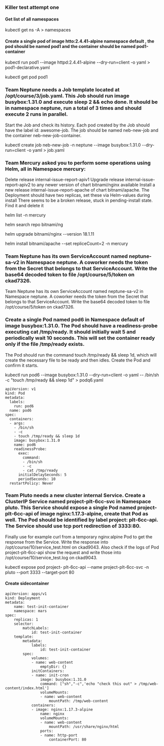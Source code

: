 ### Killer test attempt one


#### Get list of all namespaces

kubectl get ns  -A > namespaces


#### Create a single pod of image htto:2.4.41-alpine namespace default , the pod should be named pod1 and the container should be named pod1-container

kubectl run pod1 --image httpd:2.4.41-alpine --dry-run=client -o yaml >  pod1-declarative.yaml

kubectl get pod pod1


### Team Neptune needs a Job template located at /opt/course/3/job.yaml. This Job should run image busybox:1.31.0 and execute sleep 2 && echo done. It should be in namespace neptune, run a total of 3 times and should execute 2 runs in parallel.

Start the Job and check its history. Each pod created by the Job should have the label id: awesome-job. The job should be named neb-new-job and the container neb-new-job-container.

kubectl create job neb-new-job -n neptune --image busybox:1.31.0 --dry-run=client -o yaml > job.yaml


### Team Mercury asked you to perform some operations using Helm, all in Namespace mercury:

Delete release internal-issue-report-apiv1
Upgrade release internal-issue-report-apiv2 to any newer version of chart bitnami/nginx available
Install a new release internal-issue-report-apache of chart bitnami/apache. The Deployment should have two replicas, set these via Helm-values during install
There seems to be a broken release, stuck in pending-install state. Find it and delete it


helm list -n mercury

helm search repo bitnami/ng

helm upgrade <release> bitnami/nginx --version 18.1.11

helm install <release> bitnami/apache --set repliceCount=2 -n mercury

### Team Neptune has its own ServiceAccount named neptune-sa-v2 in Namespace neptune. A coworker needs the token from the Secret that belongs to that ServiceAccount. Write the base64 decoded token to file /opt/course/5/token on ckad7326.


Team Neptune has its own ServiceAccount named neptune-sa-v2 in Namespace neptune. A coworker needs the token from the Secret that belongs to that ServiceAccount. Write the base64 decoded token to file /opt/course/5/token on ckad7326.



### Create a single Pod named pod6 in Namespace default of image busybox:1.31.0. The Pod should have a readiness-probe executing cat /tmp/ready. It should initially wait 5 and periodically wait 10 seconds. This will set the container ready only if the file /tmp/ready exists.

The Pod should run the command touch /tmp/ready && sleep 1d, which will create the necessary file to be ready and then idles. Create the Pod and confirm it starts.

kubectl run pod6 --image busybox:1.31.0 --dry-run=client -o yaml -- /bin/sh -c "touch /tmp/ready && sleep 1d" > podq6.yaml


```
apiVersion: v1
kind: Pod
metadata:
  labels:
    run: pod6
  name: pod6
spec:
  containers:
  - args:
    - /bin/sh
    - -c 
    - touch /tmp/ready && sleep 1d
    image: busybox:1.31.0
    name: pod6
    readinessProbe:
      exec: 
        command: 
        - /bin/sh
        - -c
        - cat /tmp/ready
      initialDelaySeconds: 5
      periodSeconds: 10
  restartPolicy: Never

```


### Team Pluto needs a new cluster internal Service. Create a ClusterIP Service named project-plt-6cc-svc in Namespace pluto. This Service should expose a single Pod named project-plt-6cc-api of image nginx:1.17.3-alpine, create that Pod as well. The Pod should be identified by label project: plt-6cc-api. The Service should use tcp port redirection of 3333:80.
Finally use for example curl from a temporary nginx:alpine Pod to get the response from the Service. Write the response into /opt/course/10/service_test.html on ckad9043. Also check if the logs of Pod project-plt-6cc-api show the request and write those into /opt/course/10/service_test.log on ckad9043.


kubectl expose pod project- plt-6cc-api  --name project-plt-6cc-svc -n pluto --port 3333 --target-port 80


#### Create sidecontainer

```
apiVersion: apps/v1
kind: Deployment
metadata:
	name: test-init-container
	namespace: mars
spec:
	replicas: 1
	selector:
		matchLabels:
			id: test-init-container
	template:
		metadata:
			labels:
				id: test-init-container
		spec:
			volumes:
			- name: web-content
				emptyDir: {}
			initContainers:
			- name: init-cron
				image: busybox:1.31.0
				command: ["sh","-c",'echo "check this out" > /tmp/web-content/index.html']
				volumeMounts:
				- name:	web-content
					mountPath: /tmp/web-content
			containers:
			- image: nginx:1.17.3-alpine
				name: nginx
				volumeMounts:
				- name: web-content
					mountPath: /usr/share/nginx/html
				ports:
				- name: http-port
					containerPort: 80
```

